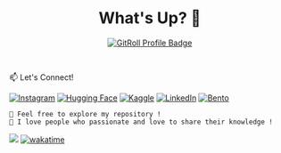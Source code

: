 <div align="center">

# What's Up? 👋

<!--<img align="center" src="https://github.com/microhum/microhum/blob/main/Meme/anonymous-anonymous-bites-back.gif"/>-->

<a href="https://gitroll.io/profile/uHL45fKcg1MPTLZj7PfBL9jf0pgc2" target="_blank"><img src="https://gitroll.io/api/badges/profiles/v1/uHL45fKcg1MPTLZj7PfBL9jf0pgc2?theme=light" alt="GitRoll Profile Badge"/></a>

<!-- Connect -->
<div align="left">
  <div style="padding-top: 30px;">📫 Let's Connect!</div>


<div>
    
  [![Instagram](https://img.shields.io/badge/-Instagram-E4405F?style=flat-square&logo=instagram&logoColor=white)](https://www.instagram.com/pianfff)
  [![Hugging Face](https://img.shields.io/badge/-Hugging%20Face-563D7C?style=flat-square&logo=hugging%20face&logoColor=white)](https://huggingface.co/microhum/)
  [![Kaggle](https://img.shields.io/badge/-Kaggle-20BEFF?style=flat-square&logo=kaggle&logoColor=white)](https://www.kaggle.com/microhum/)
  [![LinkedIn](https://custom-icon-badges.demolab.com/badge/LinkedIn-0A66C2?logo=linkedin-white&logoColor=fff)](https://www.linkedin.com/in/gunteed/)
  [![Bento](https://img.shields.io/badge/Bento-768CFF.svg?style=for-the-badge&logo=Bento&logoColor=white)](https://bento.me/microhum)
  </div>
</div>
</div>

    👀 Feel free to explore my repository !
    💬 I love people who passionate and love to share their knowledge !
    
![](https://komarev.com/ghpvc/?username=microhum)
[![wakatime](https://wakatime.com/badge/user/8aef446c-e74d-4a10-9f3e-7d0f2815bd51.svg)](https://wakatime.com/@8aef446c-e74d-4a10-9f3e-7d0f2815bd51)
